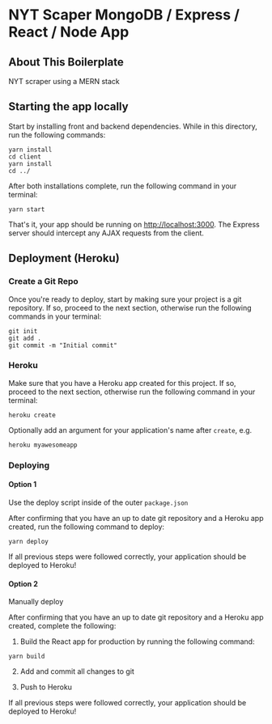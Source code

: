 # NYT Scaper MongoDB / Express / React / Node App

## About This Boilerplate

NYT scraper using a MERN stack

## Starting the app locally

Start by installing front and backend dependencies. While in this directory, run the following commands:

```
yarn install
cd client
yarn install
cd ../
```

After both installations complete, run the following command in your terminal:

```
yarn start
```

That's it, your app should be running on <http://localhost:3000>. The Express server should intercept any AJAX requests from the client.

## Deployment (Heroku)

### Create a Git Repo

Once you're ready to deploy, start by making sure your project is a git repository. If so, proceed to the next section, otherwise run the following commands in your terminal:

```
git init
git add .
git commit -m "Initial commit"
```

### Heroku

Make sure that you have a Heroku app created for this project. If so, proceed to the next section, otherwise run the following command in your terminal:

```
heroku create
```

Optionally add an argument for your application's name after `create`, e.g.

```
heroku myawesomeapp
```

### Deploying

#### Option 1

Use the deploy script inside of the outer `package.json`

After confirming that you have an up to date git repository and a Heroku app created, run the following command to deploy:

```
yarn deploy
```

If all previous steps were followed correctly, your application should be deployed to Heroku!

#### Option 2

Manually deploy

After confirming that you have an up to date git repository and a Heroku app created, complete the following:

1. Build the React app for production by running the following command:

```
yarn build
```

2. Add and commit all changes to git

3. Push to Heroku

If all previous steps were followed correctly, your application should be deployed to Heroku!

